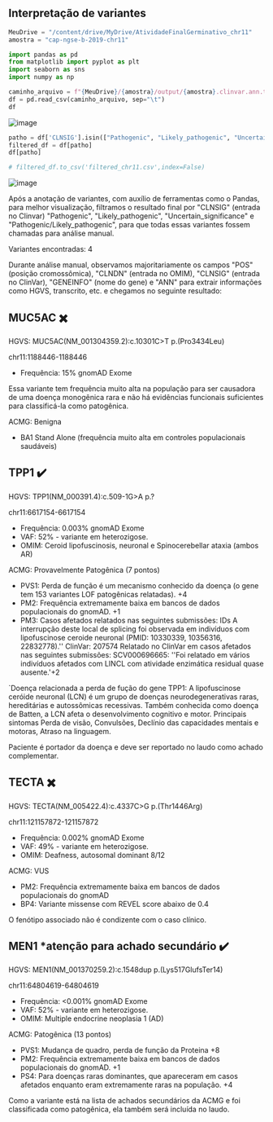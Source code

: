## Interpretação de variantes

```python
MeuDrive = "/content/drive/MyDrive/AtividadeFinalGerminativo_chr11"
amostra = "cap-ngse-b-2019-chr11"

import pandas as pd
from matplotlib import pyplot as plt
import seaborn as sns
import numpy as np

caminho_arquivo = f"{MeuDrive}/{amostra}/output/{amostra}.clinvar.ann.txt"
df = pd.read_csv(caminho_arquivo, sep="\t")
df
```

![image](https://github.com/user-attachments/assets/cc10d674-98ba-4dde-a0a4-3b2fb60a3a72)



```python
patho = df['CLNSIG'].isin(["Pathogenic", "Likely_pathogenic", "Uncertain_significance", "Pathogenic/Likely_pathogenic"])
filtered_df = df[patho]
df[patho]

# filtered_df.to_csv('filtered_chr11.csv',index=False)
```
![image](https://github.com/user-attachments/assets/a2352455-f3cf-4d78-8ed6-9f7a5500753b)

Após a anotação de variantes, com auxílio de ferramentas como o Pandas, para melhor visualização, filtramos o resultado final por "CLNSIG" (entrada no Clinvar) "Pathogenic", "Likely_pathogenic", "Uncertain_significance" e "Pathogenic/Likely_pathogenic", para que todas essas variantes fossem chamadas para análise manual. 

Variantes encontradas: 4

Durante análise manual, observamos majoritariamente os campos "POS" (posição cromossômica), "CLNDN" (entrada no OMIM), "CLNSIG" (entrada no ClinVar), "GENEINFO" (nome do gene) e "ANN" para extrair informações como HGVS, transcrito, etc. e chegamos no seguinte resultado:

## MUC5AC ✖️

HGVS: MUC5AC(NM_001304359.2):c.10301C>T
p.(Pro3434Leu)

chr11:1188446-1188446

- Frequência: 15% gnomAD Exome

Essa variante tem frequência muito alta na população para ser causadora de uma doença monogênica rara e não há evidências funcionais suficientes para classificá-la como patogênica.

ACMG: Benigna
- BA1 Stand Alone (frequência muito alta em controles populacionais saudáveis)

## TPP1 ✔️

HGVS: TPP1(NM_000391.4):c.509-1G>A
p.?

chr11:6617154-6617154

- Frequência: 0.003% gnomAD Exome
- VAF: 52% - variante em heterozigose.
- OMIM: Ceroid lipofuscinosis, neuronal e Spinocerebellar ataxia (ambos AR)

ACMG: Provavelmente Patogênica (7 pontos)
- PVS1: Perda de função é um mecanismo conhecido da doença (o gene tem 153 variantes LOF patogênicas relatadas). +4
- PM2: Frequência extremamente baixa em bancos de dados populacionais do gnomAD. +1
- PM3: Casos afetados relatados nas seguintes submissões: IDs A interrupção deste local de splicing foi observada em indivíduos com lipofuscinose ceroide neuronal (PMID: 10330339, 10356316, 22832778).'' ClinVar: 207574 Relatado no ClinVar em casos afetados nas seguintes submissões: SCV000696665: ''Foi relatado em vários indivíduos afetados com LINCL com atividade enzimática residual quase ausente.'+2

`Doença relacionada a perda de fução do gene TPP1: A lipofuscinose ceróide neuronal (LCN) é um grupo de doenças neurodegenerativas raras, hereditárias e autossômicas recessivas. Também conhecida como doença de Batten, a LCN afeta o desenvolvimento cognitivo e motor. Principais sintomas Perda de visão, Convulsões, Declínio das capacidades mentais e motoras, Atraso na linguagem.

Paciente é portador da doença e deve ser reportado no laudo como achado complementar. 

## TECTA ✖️

HGVS: TECTA(NM_005422.4):c.4337C>G
p.(Thr1446Arg)

chr11:121157872-121157872

- Frequência: 0.002% gnomAD Exome
- VAF: 49% - variante em heterozigose.
- OMIM: Deafness, autosomal dominant 8/12

ACMG: VUS
- PM2: Frequência extremamente baixa em bancos de dados populacionais do gnomAD
- BP4: Variante missense com REVEL score abaixo de 0.4

O fenótipo associado não é condizente com o caso clínico.

## MEN1 *atenção para achado secundário ✔️

HGVS: MEN1(NM_001370259.2):c.1548dup
p.(Lys517GlufsTer14)

chr11:64804619-64804619

- Frequência: <0.001% gnomAD Exome
- VAF: 52% - variante em heterozigose.
- OMIM: Multiple endocrine neoplasia 1 (AD)

ACMG: Patogênica (13 pontos)
- PVS1: Mudança de quadro, perda de função da Proteina +8
- PM2: Frequência extremamente baixa em bancos de dados populacionais do gnomAD. +1
- PS4: Para doenças raras dominantes, que apareceram em casos afetados enquanto eram extremamente raras na população. +4

Como a variante está na lista de achados secundários da ACMG e foi classificada como patogênica, ela também será incluída no laudo.
